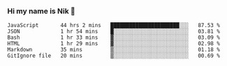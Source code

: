 ### Hi my name is Nik 👋

<!--
**NikDoe/NikDoe** is a ✨ _special_ ✨ repository because its `README.md` (this file) appears on your GitHub profile.

Here are some ideas to get you started:

- 🔭 I’m currently working on ...
- 🌱 I’m currently learning ...
- 👯 I’m looking to collaborate on ...
- 🤔 I’m looking for help with ...
- 💬 Ask me about ...
- 📫 How to reach me: ...
- 😄 Pronouns: ...
- ⚡ Fun fact: ...
-->

<!--START_SECTION:waka-->

```text
JavaScript       44 hrs 2 mins   ██████████████████████░░░   87.53 %
JSON             1 hr 54 mins    █░░░░░░░░░░░░░░░░░░░░░░░░   03.81 %
Bash             1 hr 33 mins    ▓░░░░░░░░░░░░░░░░░░░░░░░░   03.09 %
HTML             1 hr 29 mins    ▓░░░░░░░░░░░░░░░░░░░░░░░░   02.98 %
Markdown         35 mins         ▒░░░░░░░░░░░░░░░░░░░░░░░░   01.18 %
GitIgnore file   20 mins         ▒░░░░░░░░░░░░░░░░░░░░░░░░   00.69 %
```

<!--END_SECTION:waka-->
